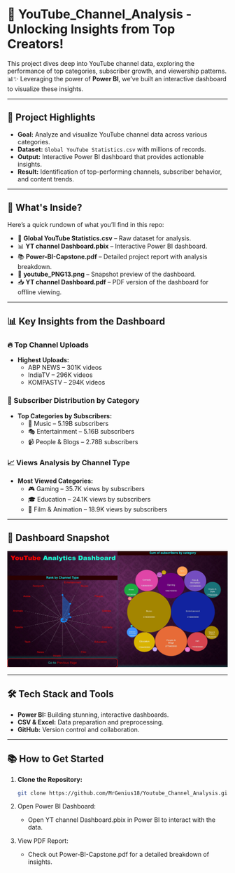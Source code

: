 # 🎥 YouTube_Channel_Analysis - Unlocking Insights from Top Creators!

This project dives deep into YouTube channel data, exploring the performance of top categories, subscriber growth, and viewership patterns. 📊✨ Leveraging the power of **Power BI**, we’ve built an interactive dashboard to visualize these insights.

---

## 🎯 Project Highlights
- **Goal:** Analyze and visualize YouTube channel data across various categories.
- **Dataset:** `Global YouTube Statistics.csv` with millions of records.
- **Output:** Interactive Power BI dashboard that provides actionable insights.
- **Result:** Identification of top-performing channels, subscriber behavior, and content trends.

---

## 📂 What's Inside?
Here’s a quick rundown of what you’ll find in this repo:
- 📄 **Global YouTube Statistics.csv** – Raw dataset for analysis.
- 📊 **YT channel Dashboard.pbix** – Interactive Power BI dashboard.
- 📚 **Power-BI-Capstone.pdf** – Detailed project report with analysis breakdown.
- 📸 **youtube_PNG13.png** – Snapshot preview of the dashboard.
- 📥 **YT channel Dashboard.pdf** – PDF version of the dashboard for offline viewing.

---

## 📊 Key Insights from the Dashboard
### 🔥 Top Channel Uploads
- **Highest Uploads:**  
   - ABP NEWS – 301K videos  
   - IndiaTV – 296K videos  
   - KOMPASTV – 294K videos  
   
### 👥 Subscriber Distribution by Category
- **Top Categories by Subscribers:**  
   - 🎵 Music – 5.19B subscribers  
   - 🎭 Entertainment – 5.16B subscribers  
   - 📹 People & Blogs – 2.78B subscribers  

### 📈 Views Analysis by Channel Type
- **Most Viewed Categories:**  
   - 🎮 Gaming – 35.7K views by subscribers  
   - 🎓 Education – 24.1K views by subscribers  
   - 🎥 Film & Animation – 18.9K views by subscribers  

---

## 🎥 Dashboard Snapshot
![Dashboard Preview](https://github.com/MrGenius18/Youtube_Channel_Analysis/blob/ba108304db9383df5eba9ed8cd0655f3c7b380a9/Presentation/YouTube%20Channel%20Analysis%20Dashboard.png)

---

## 🛠️ Tech Stack and Tools
- **Power BI:** Building stunning, interactive dashboards.
- **CSV & Excel:** Data preparation and preprocessing.
- **GitHub:** Version control and collaboration.

---

## 📚 How to Get Started
1. **Clone the Repository:**
   ```bash
   git clone https://github.com/MrGenius18/Youtube_Channel_Analysis.git
2. Open Power BI Dashboard:
   - Open YT channel Dashboard.pbix in Power BI to interact with the data.

3. View PDF Report:
   - Check out Power-BI-Capstone.pdf for a detailed breakdown of insights.
